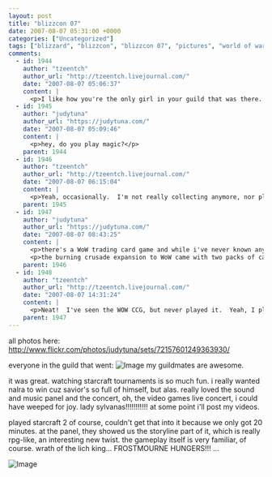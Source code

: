 ```yaml
---
layout: post
title: "blizzcon 07"
date: 2007-08-07 05:31:00 +0000
categories: ["Uncategorized"]
tags: ["blizzard", "blizzcon", "blizzcon 07", "pictures", "world of warcraft"]
comments:
  - id: 1944
    author: "tzeentch"
    author_url: "http://tzeentch.livejournal.com/"
    date: "2007-08-07 05:06:37"
    content: |
      <p>I like how you're the only girl in your guild that was there... but it sounds like you had fun, so, good!</p>
  - id: 1945
    author: "judytuna"
    author_url: "https://judytuna.com/"
    date: "2007-08-07 05:09:46"
    content: |
      <p>hey, do you play magic?</p>
    parent: 1944
  - id: 1946
    author: "tzeentch"
    author_url: "http://tzeentch.livejournal.com/"
    date: "2007-08-07 06:15:04"
    content: |
      <p>Yeah, occasionally.  I'm not really collecting anymore, nor playing seriously, but I have my cards already and play for fun sometimes.  Why?</p>
    parent: 1945
  - id: 1947
    author: "judytuna"
    author_url: "https://judytuna.com/"
    date: "2007-08-07 08:43:25"
    content: |
      <p>there's a WoW trading card game and while i've never known anything about magic or any trading card game at all in my life, by my sheer love of WoW i've become curious. also, some of my friends have gotten really into magic lately. also x 2, a bunch of my guildmates are into magic (one is ranked 6th in the state) and i was around them when they were talking about it. i spent some time at the trading card game section at blizzcon, where they had all these tournaments set up, but i didn't really watch the games or learn that much. however, i'm interested. so i was just asking cuz i thought i'd read something in your livejournal about magic tournaments before =) </p>
      <p>the burning crusade expansion to WoW came with two packs of cards, and one of the things in the blizzcon goodie bag was a whole starter's deck, so i'm shuffling through them. i got a warlock deck. warlocks are overpowered. haha. maybe i'll go to games of berkeley and play with them sometime, if it doesn't conflict with my raiding schedule. LOLOLOL</p>
    parent: 1946
  - id: 1948
    author: "tzeentch"
    author_url: "http://tzeentch.livejournal.com/"
    date: "2007-08-07 14:31:24"
    content: |
      <p>Neat!  I've seen the WOW CCG, but never played it.  Yeah, I play Magic occasionally, but not competitively, and I really haven't focused too much on it in the past several years.</p>
    parent: 1947
---
```


all photos here: http://www.flickr.com/photos/judytuna/sets/72157601249363930/

everyone in the guild that went:
![Image](http://farm2.static.flickr.com/1198/1026515503_c302589267.jpg)
my guildmates are awesome.

it was great. watching starcraft tournaments is so much fun. i really wanted nalra to win cuz savior's so full of himself, but alas. really loved the sound and music panel and the concert, oh, the video games live concert, i could have weeped for joy. lady sylvanas!!!!!!!!!!! at some point i'll post my videos.

played starcraft 2 of course, couldn't get that into it because we only got 20 minutes. at the panel, they showed us the storyline part of it, which is really rpg-like, an interesting new twist. the gameplay itself is very familiar, of course. wrath of the lich king... FROSTMOURNE HUNGERS!!! ...

![Image](http://farm2.static.flickr.com/1016/1026979603_3169a9091d.jpg)